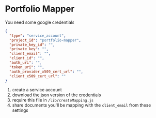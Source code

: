 # Portfolio Mapper

You need some google credentials

```json
{
  "type": "service_account",
  "project_id": "portfolio-mapper",
  "private_key_id": "",
  "private_key": "",
  "client_email": "",
  "client_id": "",
  "auth_uri": "",
  "token_uri": "",
  "auth_provider_x509_cert_url": "",
  "client_x509_cert_url": ""
}
```

1. create a service account
2. download the json version of the credentials
3. require this file in `/lib/createMapping.js`
4. share documents you'll be mapping with the `client_email` from these settings
